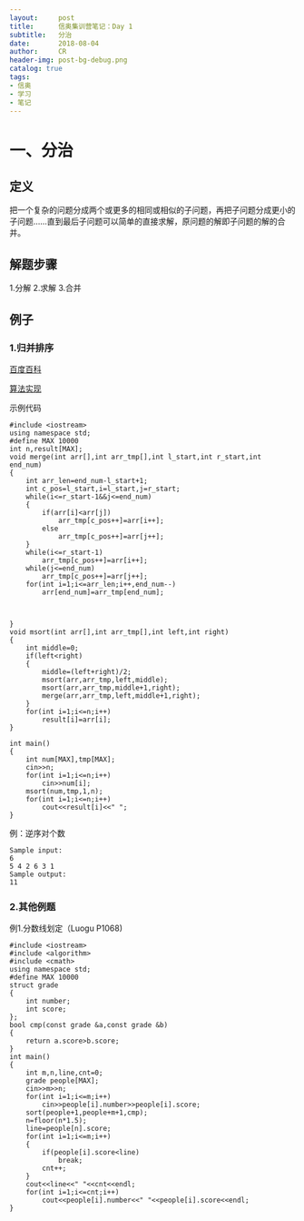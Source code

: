 ```yaml
---
layout:     post
title:      信奥集训营笔记：Day 1
subtitle:   分治
date:       2018-08-04
author:     CR
header-img: post-bg-debug.png
catalog: true
tags:
- 信奥
- 学习
- 笔记
---
```

# 一、分治
## 定义
把一个复杂的问题分成两个或更多的相同或相似的子问题，再把子问题分成更小的子问题……直到最后子问题可以简单的直接求解，原问题的解即子问题的解的合并。
## 解题步骤
1.分解
2.求解
3.合并
## 例子
### 1.归并排序
[百度百科](https://baike.baidu.com/item/%E5%BD%92%E5%B9%B6%E6%8E%92%E5%BA%8F/1639015?fr=aladdin)

[算法实现](https://blog.csdn.net/morewindows/article/details/6678165)

示例代码
```
#include <iostream>
using namespace std;
#define MAX 10000
int n,result[MAX];
void merge(int arr[],int arr_tmp[],int l_start,int r_start,int end_num)
{
    int arr_len=end_num-l_start+1;
    int c_pos=l_start,i=l_start,j=r_start;
    while(i<=r_start-1&&j<=end_num)
    {
        if(arr[i]<arr[j])
            arr_tmp[c_pos++]=arr[i++];
        else
            arr_tmp[c_pos++]=arr[j++];
    }
    while(i<=r_start-1)
        arr_tmp[c_pos++]=arr[i++];
    while(j<=end_num)
        arr_tmp[c_pos++]=arr[j++];
    for(int i=1;i<=arr_len;i++,end_num--)
        arr[end_num]=arr_tmp[end_num];



}
void msort(int arr[],int arr_tmp[],int left,int right)
{
    int middle=0;
    if(left<right)
    {
        middle=(left+right)/2;
        msort(arr,arr_tmp,left,middle);
        msort(arr,arr_tmp,middle+1,right);
        merge(arr,arr_tmp,left,middle+1,right);
    }
    for(int i=1;i<=n;i++)
        result[i]=arr[i];
}

int main()
{
    int num[MAX],tmp[MAX];
    cin>>n;
    for(int i=1;i<=n;i++)
        cin>>num[i];
    msort(num,tmp,1,n);
    for(int i=1;i<=n;i++)
        cout<<result[i]<<" ";
}
```
例：逆序对个数
```示例数据：
Sample input:
6
5 4 2 6 3 1
Sample output:
11
```
### 2.其他例题
例1.分数线划定（Luogu P1068)
```
#include <iostream>
#include <algorithm>
#include <cmath>
using namespace std;
#define MAX 10000
struct grade
{
    int number;
    int score;
};
bool cmp(const grade &a,const grade &b)
{
    return a.score>b.score;
}
int main()
{
    int m,n,line,cnt=0;
    grade people[MAX];
    cin>>m>>n;
    for(int i=1;i<=m;i++)
        cin>>people[i].number>>people[i].score;
    sort(people+1,people+m+1,cmp);
    n=floor(n*1.5);
    line=people[n].score;
    for(int i=1;i<=m;i++)
    {
        if(people[i].score<line)
            break;
        cnt++;
    }
    cout<<line<<" "<<cnt<<endl;
    for(int i=1;i<=cnt;i++)
        cout<<people[i].number<<" "<<people[i].score<<endl;
}
```
